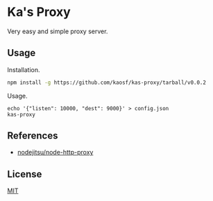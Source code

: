 # Ka's Proxy

Very easy and simple proxy server.

## Usage

Installation.

```sh
npm install -g https://github.com/kaosf/kas-proxy/tarball/v0.0.2
```

Usage.

```
echo '{"listen": 10000, "dest": 9000}' > config.json
kas-proxy
```

## References

* [nodejitsu/node-http-proxy](https://github.com/nodejitsu/node-http-proxy)

## License

[MIT](http://opensource.org/licenses/MIT)
